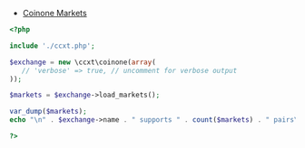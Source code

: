 - [Coinone Markets](./examples/php/)


 ```php
 <?php

include './ccxt.php';

$exchange = new \ccxt\coinone(array(
    // 'verbose' => true, // uncomment for verbose output
));

$markets = $exchange->load_markets();

var_dump($markets);
echo "\n" . $exchange->name . " supports " . count($markets) . " pairs\n";

?>
 
```